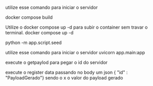 utilize esse comando para iniciar o servidor 


docker compose build 

Utilize o docker compose up -d para subir o container sem travar o terminal.
docker compose up -d

python -m app.script.seed

utilize esse comando para iniciar o servidor 
uvicorn app.main:app

execute o getpaylod para pegar o id do servidor

execute o register data passando no body um json { "id" : "PayloadGerado"} sendo o x o valor do payload gerado